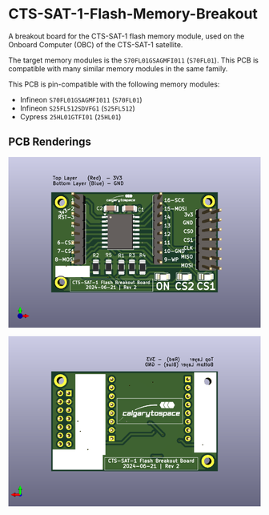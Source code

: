 # CTS-SAT-1-Flash-Memory-Breakout

A breakout board for the CTS-SAT-1 flash memory module, used on the Onboard Computer (OBC) of the CTS-SAT-1 satellite.

The target memory modules is the `S70FL01GSAGMFI011` (`S70FL01`). This PCB is compatible with many similar memory modules in the same family.

This PCB is pin-compatible with the following memory modules:
* Infineon `S70FL01GSAGMFI011` (`S70FL01`)
* Infineon `S25FL512SDVFG1` (`S25FL512`)
* Cypress `25HL01GTFI01` (`25HL01`)

## PCB Renderings

![Front Rendering](render1_front_side.png)

![Back Rendering](render1_back_side.png)
